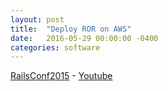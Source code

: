 ```yaml
---
layout: post
title:  "Deploy ROR on AWS"
date:   2016-05-29 00:00:00 -0400
categories: software
---
```


[RailsConf2015](http://railsconf2015-aws.s3-website-us-east-1.amazonaws.com/) - [Youtube](https://youtu.be/OQoYTeGJYf4)